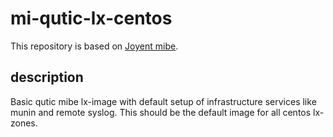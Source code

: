 # mi-qutic-lx-centos

This repository is based on [Joyent mibe](https://github.com/joyent/mibe).

## description

Basic qutic mibe lx-image with default setup of infrastructure services like
munin and remote syslog. This should be the default image for all centos lx-zones.
